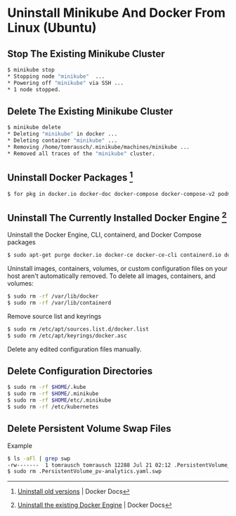 # Uninstall Minikube And Docker From Linux (Ubuntu)

## Stop The Existing Minikube Cluster
```bash
$ minikube stop
* Stopping node "minikube"  ...
* Powering off "minikube" via SSH ...
* 1 node stopped.
```

## Delete The Existing Minikube Cluster
```bash
$ minikube delete
* Deleting "minikube" in docker ...
* Deleting container "minikube" ...
* Removing /home/tomrausch/.minikube/machines/minikube ...
* Removed all traces of the "minikube" cluster.
```

## Uninstall Docker Packages [^1]
```bash
$ for pkg in docker.io docker-doc docker-compose docker-compose-v2 podman-docker containerd runc; do sudo apt-get remove $pkg; done
```

[^1]: [Uninstall old versions](https://docs.docker.com/engine/install/ubuntu/#uninstall-old-versions) | Docker Docs


## Uninstall The Currently Installed Docker Engine [^2]
Uninstall the Docker Engine, CLI, containerd, and Docker Compose packages
```bash
$ sudo apt-get purge docker.io docker-ce docker-ce-cli containerd.io docker-buildx-plugin docker-compose-plugin docker-ce-rootless-extras
```

Uninstall images, containers, volumes, or custom configuration files on your host aren't automatically removed. To delete all images, containers, and volumes:
```bash
$ sudo rm -rf /var/lib/docker
$ sudo rm -rf /var/lib/containerd
```

Remove source list and keyrings
```bash
$ sudo rm /etc/apt/sources.list.d/docker.list
$ sudo rm /etc/apt/keyrings/docker.asc
```

Delete any edited configuration files manually.

[^2]: [Uninstall the existing Docker Engine](https://docs.docker.com/engine/install/ubuntu/#uninstall-docker-engine) | Docker Docs


## Delete Configuration Directories
```bash
$ sudo rm -rf $HOME/.kube
$ sudo rm -rf $HOME/.minikube
$ sudo rm -rf $HOME/etc/.minikube
$ sudo rm -rf /etc/kubernetes
```

## Delete Persistent Volume Swap Files

Example
```bash
$ ls -aFl | grep swp
-rw-------  1 tomrausch tomrausch 12288 Jul 21 02:12 .PersistentVolume_pv-analytics.yaml.swp
$ sudo rm .PersistentVolume_pv-analytics.yaml.swp
```
